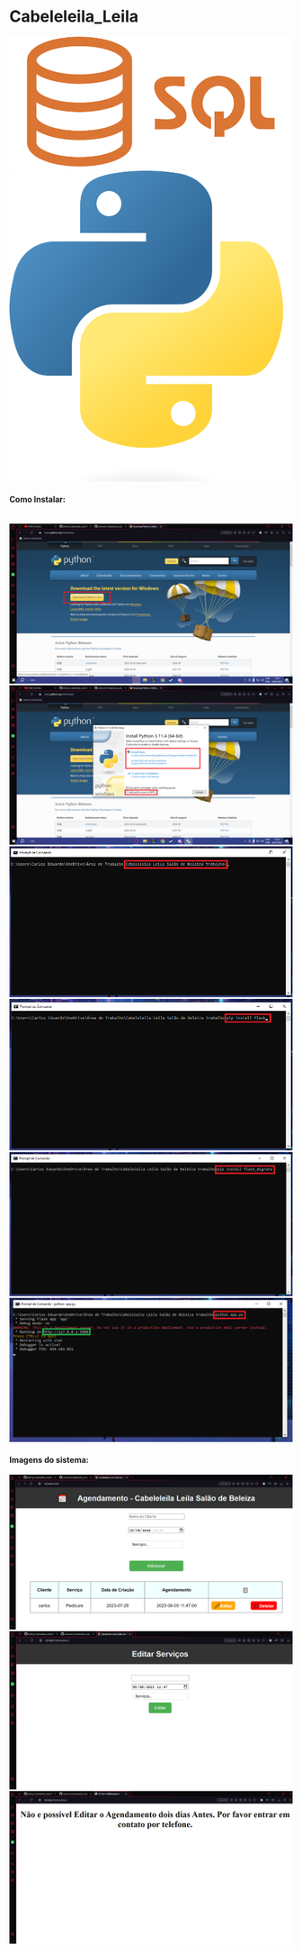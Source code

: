 # Cabeleleila_Leila
<img src = "imagens/sql2.png">
<img src = "imagens/python.png">
<h4>Como Instalar:</h4><br>
<img src = "imagens/1.png">
<img src = "imagens/2.png">
<img src = "imagens/3.png">
<img src = "imagens/4.png">
<img src = "imagens/6.png">
<img src = "imagens/7.png">
<h4>Imagens do sistema:</h4>
<img src = "imagens/8.png">
<img src = "imagens/9.png">
<img src = "imagens/10.png">

